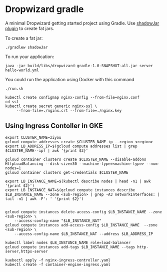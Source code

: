# Dropwizard gradle

A minimal Dropwizard getting started project using Gradle. Use [shadowJar plugin](https://github.com/johnrengelman/shadow) to create fat jars. 

To create a fat jar:
```
./gradlew shadowJar
```

To run your application:
```
java -jar build/libs/dropwizard-gradle-1.0-SNAPSHOT-all.jar server hello-world.yml
```

You could run the application using Docker with this command

```
./run.sh
```

```
kubectl create configmap nginx-config --from-file=nginx.conf
cd ssl
kubectl create secret generic nginx-ssl \
     --from-file=./nginx.crt --from-file=./nginx.key
```

## Using Ingress Contoller in GKE

```
export CLUSTER_NAME=ziyou
gcloud compute addresses create $CLUSTER_NAME-ip --region <region>
export LB_ADDRESS_IP=$(gcloud compute addresses list | grep $CLUSTER_NAME--ip) | awk ‘{print $3}’

gcloud container clusters create $CLUSTER_NAME --disable-addons HttpLoadBalancing --disk-size=30 --machine-type=<machine-type> --num-nodes=1
gcloud container clusters get-credentials $CLUSTER_NAME

export LB_INSTANCE_NAME=$(kubectl describe nodes | head -n1 | awk '{print $2}')
export LB_INSTANCE_NAT=$(gcloud compute instances describe $LB_INSTANCE_NAME --zone <sub-region> | grep -A3 networkInterfaces: | tail -n1 | awk -F': ' '{print $2}')


gcloud compute instances delete-access-config $LB_INSTANCE_NAME --zone <sub-region> \
    --access-config-name "$LB_INSTANCE_NAT"
gcloud compute instances add-access-config $LB_INSTANCE_NAME  --zone <sub-region> \  
    --access-config-name $LB_INSTANCE_NAT --address $LB_ADDRESS_IP

kubectl label nodes $LB_INSTANCE_NAME role=load-balancer
gcloud compute instances add-tags $LB_INSTANCE_NAME --tags http-server,https-server

kuebectl apply -f nginx-ingress-controller.yaml
kubectl create -f container-engine-ingress.yaml
```